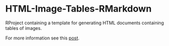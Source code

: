 # HTML-Image-Tables-RMarkdown
RProject containing a template for generating HTML documents containing tables of images. 

For more information see this [post](http://miningthedetails.com/blog/r/ImageTableRmarkdown/).
